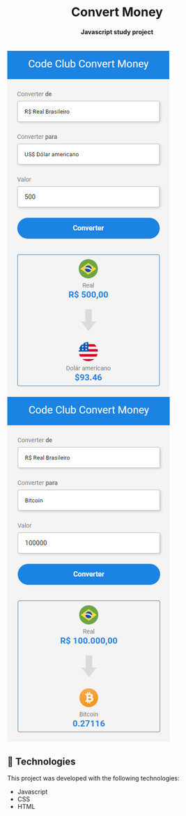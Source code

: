 <h1 align="center">Convert Money</h1>

<h4 align="center">
  Javascript study project
</h4>
<br>

<img align="left" src="https://raw.githubusercontent.com/joaquimpferreira/convert-money/main/assets/preview%20capture%20dolar.png">
<img aling='right' src="https://raw.githubusercontent.com/joaquimpferreira/convert-money/main/assets/preview%20capture%20bitcoin.png" >
<br>

<p align="center">
</p>

## :rocket: Technologies

This project was developed with the following technologies:

- Javascript
- CSS
- HTML
